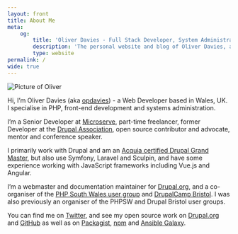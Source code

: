 ```yaml
---
layout: front
title: About Me
meta:
    og:
        title: 'Oliver Davies - Full Stack Developer, System Administrator, PHP and Drupal specialist'
        description: 'The personal website and blog of Oliver Davies, a Full Stack Developer and System Administrator from Wales, UK.'
        type: website
permalink: /
wide: true
---
```

<div class="mb-4 w-32"><img src="/images/me-precedent.jpg" alt="Picture of Oliver" class="rounded-full border border-gray"/></div>

Hi, I’m Oliver Davies (aka <a href="https://www.google.com/#q=opdavies">opdavies</a>) - a Web Developer based in Wales, UK. I specialise in PHP, front-end development and systems administration.

I’m a Senior Developer at <a href="https://microserve.io?utm_source=oliverdavies.uk&amp;utm_medium=about-bio">Microserve</a>, part-time freelancer, former Developer at the <a href="https://www.drupal.org/association">Drupal Association</a>, open source contributor and advocate, mentor and conference speaker.

I primarily work with Drupal and am an <a href="https://certification.acquia.com/user/1647756">Acquia certified Drupal Grand Master</a>, but also use Symfony, Laravel and Sculpin, and have some experience working with JavaScript frameworks including Vue.js and Angular.

I’m a webmaster and documentation maintainer for <a href="https://www.drupal.org">Drupal.org</a>, and a co-organiser of the <a href="{{ site.events.php_south_wales.url }}">PHP South Wales user group</a> and <a href="https://www.drupalcampbristol.co.uk">DrupalCamp Bristol</a>. I was also previously an organiser of the PHPSW and Drupal Bristol user groups.

You can find me on <a href="https://twitter.com/opdavies">Twitter</a>, and see my open source work on <a href="https://www.drupal.org/u/opdavies">Drupal.org</a> and <a href="http://github.com/opdavies">GitHub</a> as well as on <a href="https://packagist.org/users/opdavies">Packagist</a>, <a href="https://www.npmjs.com/~opdavies">npm</a> and <a href="https://galaxy.ansible.com/opdavies">Ansible Galaxy</a>.
